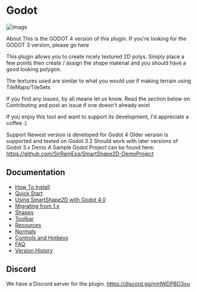 # Godot

![image](https://github.com/David-Garrancho/GameConcept1/assets/126564115/a574500e-d093-4129-a4d4-92d7f1a71899)

About
This is the GODOT 4 version of this plugin. If you're looking for the GODOT 3 version, please go here

This plugin allows you to create nicely textured 2D polys. Simply place a few points then create / assign the shape material and you should have a good looking polygon.

The textures used are similar to what you would use if making terrain using TileMaps/TileSets

If you find any issues, by all means let us know. Read the section below on Contributing and post an issue if one doesn't already exist

If you enjoy this tool and want to support its development, I'd appreciate a coffee :)

Support
Newest version is developed for Godot 4
Older version is supported and tested on Godot 3.2
Should work with later versions of Godot 3.x
Demo
A Sample Godot Project can be found here: https://github.com/SirRamEsq/SmartShape2D-DemoProject

## Documentation
- [How To Install](https://github.com/David-Garrancho/GameConcept1/blob/main/Tunnel%20Rat/addons/rmsmartshape/documentation/Install.md)
- [Quick Start](https://github.com/David-Garrancho/GameConcept1/blob/main/Tunnel%20Rat/addons/rmsmartshape/documentation/Quickstart.md)
- [Using SmartShape2D with Godot 4.0](https://github.com/David-Garrancho/GameConcept1/blob/main/Tunnel%20Rat/addons/rmsmartshape/documentation/Godot4.md)
- [Migrating from 1.x](https://github.com/David-Garrancho/GameConcept1/blob/main/Tunnel%20Rat/addons/rmsmartshape/documentation/Migration.md)
- [Shapes](https://github.com/David-Garrancho/GameConcept1/blob/main/Tunnel%20Rat/addons/rmsmartshape/documentation/Shapes.md)
- [Toolbar](https://github.com/David-Garrancho/GameConcept1/blob/main/Tunnel%20Rat/addons/rmsmartshape/documentation/Toolbar.md)
- [Resources](https://github.com/David-Garrancho/GameConcept1/blob/main/Tunnel%20Rat/addons/rmsmartshape/documentation/Resources.md)
- [Normals](https://github.com/David-Garrancho/GameConcept1/blob/main/Tunnel%20Rat/addons/rmsmartshape/documentation/Normals.md)
- [Controls and Hotkeys](https://github.com/David-Garrancho/GameConcept1/blob/main/Tunnel%20Rat/addons/rmsmartshape/documentation/Controls.md)
- [FAQ](https://github.com/David-Garrancho/GameConcept1/blob/main/Tunnel%20Rat/addons/rmsmartshape/documentation/FAQ.md)
- [Version History](https://github.com/David-Garrancho/GameConcept1/blob/main/Tunnel%20Rat/addons/rmsmartshape/documentation/VersionHistory.md)

## **Discord**
We have a Discord server for the plugin. https://discord.gg/mHWDPBD3vu
